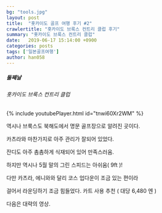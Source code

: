```yaml
---
bg: "tools.jpg"
layout: post
title:  "홋카이도 골프 여행 후기 #2"
crawlertitle: "홋카이도 브룩스 컨트리 클럽 후기"
summary: "홋카이도 브룩스 컨트리 클럽"
date:   2019-06-17 15:14:00 +0900
categories: posts
tags: ['일본골프여행']
author: han058
---
```

##### 둘째날
###### 홋카이도 브룩스 컨트리 클럽
{% include youtubePlayer.html id="tnwi60Xr2WM" %}

역시나 브룩스도 북해도에서 명문 골프장으로 알려진 곳이다.

카츠라와 마찬가지로 아주 관리가 잘되어 있었다.

잔디도 아주 촘촘하게 식재되어 있어 만족스러움.

하지만 역시나 5월 말의 그린 스피드는 아쉬움( 9ft )!

다만 카츠라, 에니와와 달리 코스 업다운이 조금 있는 편이라

걸어서 라운딩하기 조금 힘들었다. 카트 사용 추천 ( 대당 6,480 엔 )

다음은 대략의 영상.

